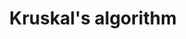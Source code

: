 ---
title: "Kruskal's algorithm"
published: true
morea_id: reading-screencast-17b
morea_summary: "Kruskal's minimum spanning tree algorithm, with example and analysis."
morea_type: reading
morea_sort_order: 2
morea_url: http://www.youtube.com/watch?v=1BnpXYm7LKY
morea_labels:
 - Screencast
 - Suthers
 - 13 min
---